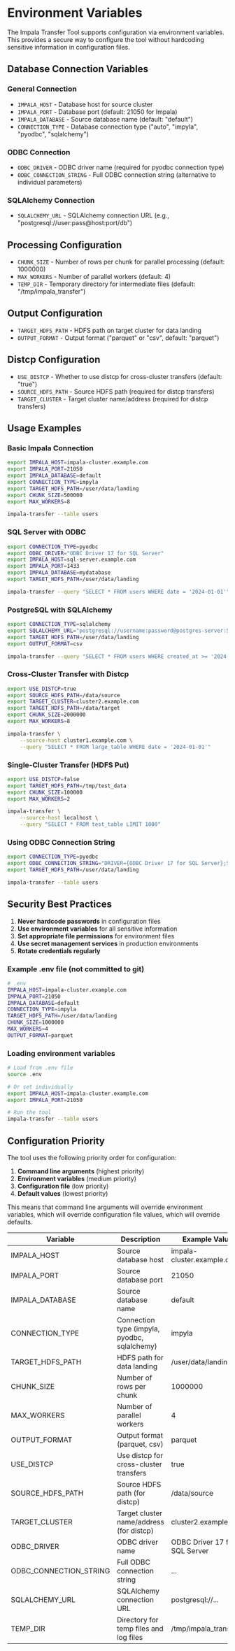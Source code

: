 # Environment Variables

The Impala Transfer Tool supports configuration via environment variables. This provides a secure way to configure the tool without hardcoding sensitive information in configuration files.

## Database Connection Variables

### General Connection
- `IMPALA_HOST` - Database host for source cluster
- `IMPALA_PORT` - Database port (default: 21050 for Impala)
- `IMPALA_DATABASE` - Source database name (default: "default")
- `CONNECTION_TYPE` - Database connection type ("auto", "impyla", "pyodbc", "sqlalchemy")

### ODBC Connection
- `ODBC_DRIVER` - ODBC driver name (required for pyodbc connection type)
- `ODBC_CONNECTION_STRING` - Full ODBC connection string (alternative to individual parameters)

### SQLAlchemy Connection
- `SQLALCHEMY_URL` - SQLAlchemy connection URL (e.g., "postgresql://user:pass@host:port/db")

## Processing Configuration

- `CHUNK_SIZE` - Number of rows per chunk for parallel processing (default: 1000000)
- `MAX_WORKERS` - Number of parallel workers (default: 4)
- `TEMP_DIR` - Temporary directory for intermediate files (default: "/tmp/impala_transfer")

## Output Configuration

- `TARGET_HDFS_PATH` - HDFS path on target cluster for data landing
- `OUTPUT_FORMAT` - Output format ("parquet" or "csv", default: "parquet")

## Distcp Configuration

- `USE_DISTCP` - Whether to use distcp for cross-cluster transfers (default: "true")
- `SOURCE_HDFS_PATH` - Source HDFS path (required for distcp transfers)
- `TARGET_CLUSTER` - Target cluster name/address (required for distcp transfers)

## Usage Examples

### Basic Impala Connection
```bash
export IMPALA_HOST=impala-cluster.example.com
export IMPALA_PORT=21050
export IMPALA_DATABASE=default
export CONNECTION_TYPE=impyla
export TARGET_HDFS_PATH=/user/data/landing
export CHUNK_SIZE=500000
export MAX_WORKERS=8

impala-transfer --table users
```

### SQL Server with ODBC
```bash
export CONNECTION_TYPE=pyodbc
export ODBC_DRIVER="ODBC Driver 17 for SQL Server"
export IMPALA_HOST=sql-server.example.com
export IMPALA_PORT=1433
export IMPALA_DATABASE=mydatabase
export TARGET_HDFS_PATH=/user/data/landing

impala-transfer --query "SELECT * FROM users WHERE date = '2024-01-01'"
```

### PostgreSQL with SQLAlchemy
```bash
export CONNECTION_TYPE=sqlalchemy
export SQLALCHEMY_URL="postgresql://username:password@postgres-server:5432/mydatabase"
export TARGET_HDFS_PATH=/user/data/landing
export OUTPUT_FORMAT=csv

impala-transfer --query "SELECT * FROM users WHERE created_at >= '2024-01-01'"
```

### Cross-Cluster Transfer with Distcp
```bash
export USE_DISTCP=true
export SOURCE_HDFS_PATH=/data/source
export TARGET_CLUSTER=cluster2.example.com
export TARGET_HDFS_PATH=/data/target
export CHUNK_SIZE=2000000
export MAX_WORKERS=8

impala-transfer \
    --source-host cluster1.example.com \
    --query "SELECT * FROM large_table WHERE date = '2024-01-01'"
```

### Single-Cluster Transfer (HDFS Put)
```bash
export USE_DISTCP=false
export TARGET_HDFS_PATH=/tmp/test_data
export CHUNK_SIZE=100000
export MAX_WORKERS=2

impala-transfer \
    --source-host localhost \
    --query "SELECT * FROM test_table LIMIT 1000"
```

### Using ODBC Connection String
```bash
export CONNECTION_TYPE=pyodbc
export ODBC_CONNECTION_STRING="DRIVER={ODBC Driver 17 for SQL Server};SERVER=sql-server.example.com;DATABASE=mydatabase;UID=username;PWD=password"
export TARGET_HDFS_PATH=/user/data/landing

impala-transfer --table users
```

## Security Best Practices

1. **Never hardcode passwords** in configuration files
2. **Use environment variables** for all sensitive information
3. **Set appropriate file permissions** for environment files
4. **Use secret management services** in production environments
5. **Rotate credentials regularly**

### Example .env file (not committed to git)
```bash
# .env
IMPALA_HOST=impala-cluster.example.com
IMPALA_PORT=21050
IMPALA_DATABASE=default
CONNECTION_TYPE=impyla
TARGET_HDFS_PATH=/user/data/landing
CHUNK_SIZE=1000000
MAX_WORKERS=4
OUTPUT_FORMAT=parquet
```

### Loading environment variables
```bash
# Load from .env file
source .env

# Or set individually
export IMPALA_HOST=impala-cluster.example.com
export IMPALA_PORT=21050

# Run the tool
impala-transfer --table users
```

## Configuration Priority

The tool uses the following priority order for configuration:

1. **Command line arguments** (highest priority)
2. **Environment variables** (medium priority)
3. **Configuration file** (low priority)
4. **Default values** (lowest priority)

This means that command line arguments will override environment variables, which will override configuration file values, which will override defaults. 

| Variable            | Description                                 | Example Value                  |
|---------------------|---------------------------------------------|-------------------------------|
| IMPALA_HOST         | Source database host                        | impala-cluster.example.com    |
| IMPALA_PORT         | Source database port                        | 21050                        |
| IMPALA_DATABASE     | Source database name                        | default                       |
| CONNECTION_TYPE     | Connection type (impyla, pyodbc, sqlalchemy)| impyla                        |
| TARGET_HDFS_PATH    | HDFS path for data landing                  | /user/data/landing            |
| CHUNK_SIZE          | Number of rows per chunk                    | 1000000                       |
| MAX_WORKERS         | Number of parallel workers                  | 4                             |
| OUTPUT_FORMAT       | Output format (parquet, csv)                | parquet                       |
| USE_DISTCP          | Use distcp for cross-cluster transfers      | true                          |
| SOURCE_HDFS_PATH    | Source HDFS path (for distcp)               | /data/source                  |
| TARGET_CLUSTER      | Target cluster name/address (for distcp)    | cluster2.example.com          |
| ODBC_DRIVER         | ODBC driver name                            | ODBC Driver 17 for SQL Server |
| ODBC_CONNECTION_STRING | Full ODBC connection string               | ...                           |
| SQLALCHEMY_URL      | SQLAlchemy connection URL                   | postgresql://...              |
| TEMP_DIR            | Directory for temp files and log files      | /tmp/impala_transfer          | 